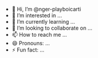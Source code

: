 - 👋 Hi, I’m @nger-playboicarti
- 👀 I’m interested in ...
- 🌱 I’m currently learning ...
- 💞️ I’m looking to collaborate on ...
- 📫 How to reach me ...
- 😄 Pronouns: ...
- ⚡ Fun fact: ...

<!---
nger-playboicarti/nger-playboicarti is a ✨ special ✨ repository because its `README.md` (this file) appears on your GitHub profile.
You can click the Preview link to take a look at your changes.
--->
